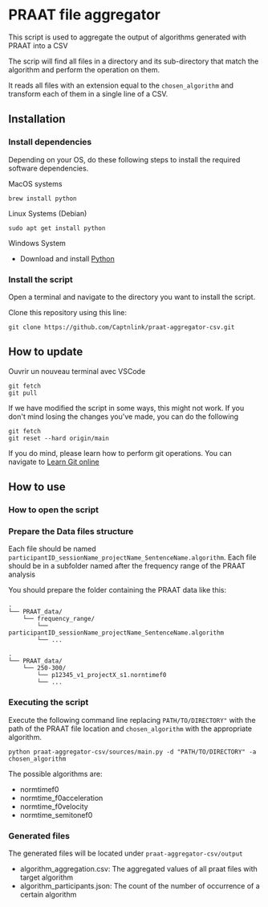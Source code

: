 # PRAAT file aggregator

This script is used to aggregate the output of algorithms generated with PRAAT into a CSV

The scrip will find all files in a directory and its sub-directory that match the algorithm and perform the operation on them.

It reads all files with an extension equal to the `chosen_algorithm` and transform each of them in a single line of a CSV.

## Installation

### Install dependencies

Depending on your OS, do these following steps to install the required software dependencies.

MacOS systems

``` shell
brew install python
```

Linux Systems (Debian)

``` shell
sudo apt get install python
```

Windows System

- Download and install [Python](https://www.python.org/downloads/)

### Install the script

Open a terminal and navigate to the directory you want to install the script.

Clone this repository using this line:

``` shell
git clone https://github.com/Captnlink/praat-aggregator-csv.git
```

## How to update

Ouvrir un nouveau terminal avec VSCode

``` shell
git fetch
git pull
```

If we have modified the script in some ways, this might not work.
If you don't mind losing the changes you've made, you can do the following

``` shell
git fetch
git reset --hard origin/main
```

If you do mind, please learn how to perform git operations.
You can navigate to [Learn Git online](https://learngitbranching.js.org/)

## How to use

### How to open the script

### Prepare the Data files structure

Each file should be named `participantID_sessionName_projectName_SentenceName.algorithm`.
Each file should be in a subfolder named after the frequency range of the PRAAT analysis

You should prepare the folder containing the PRAAT data like this:

``` text
.
└── PRAAT_data/
    └── frequency_range/
        └── participantID_sessionName_projectName_SentenceName.algorithm
        └── ...
```

``` text
.
└── PRAAT_data/
    └── 250-300/
        └── p12345_v1_projectX_s1.norntimef0
        └── ...
```

### Executing the script

Execute the following command line replacing `PATH/TO/DIRECTORY"` with the path of the PRAAT file location and `chosen_algorithm` with the appropriate algorithm.

``` shell
python praat-aggregator-csv/sources/main.py -d "PATH/TO/DIRECTORY" -a chosen_algorithm
```

The possible algorithms are:

- normtimef0
- normtime_f0acceleration
- normtime_f0velocity
- normtime_semitonef0

### Generated files

The generated files will be located under `praat-aggregator-csv/output`

- algorithm_aggregation.csv: The aggregated values of all praat files with target algorithm
- algorithm_participants.json: The count of the number of occurrence of a certain algorithm
